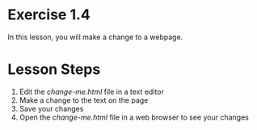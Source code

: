 # Exercise 1.4

In this lesson, you will make a change to a webpage.

# Lesson Steps

1. Edit the _change-me.html_ file in a text editor
2. Make a change to the text on the page
3. Save your changes
4. Open the _change-me.html_ file in a web browser to see your changes

